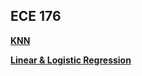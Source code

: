 ## ECE 176
**[KNN](https://mapersiani.github.io/ECE176-assignments/knn.html)**

**[Linear & Logistic Regression](https://mapersiani.github.io/ECE176-assignments/linear&logistic_regression.html)**




